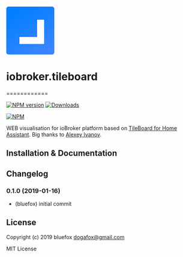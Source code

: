 ![Logo](admin/tileboard.png)
# iobroker.tileboard
============

[![NPM version](http://img.shields.io/npm/v/iobroker.tileboard.svg)](https://www.npmjs.com/package/iobroker.tileboard)
[![Downloads](https://img.shields.io/npm/dm/iobroker.tileboard.svg)](https://www.npmjs.com/package/iobroker.tileboard)

[![NPM](https://nodei.co/npm/iobroker.tileboard.png?downloads=true)](https://nodei.co/npm/iobroker.tileboard/)

WEB visualisation for ioBroker platform based on [TileBoard for Home Assistant](https://github.com/resoai/TileBoard).
Big thanks to [Alexey Ivanov](https://github.com/resoai).

## Installation & Documentation

<!-- ![Demo interface](images/user0.png) -->
<!-- ![Demo interface](images/user7.png) -->

## Changelog
### 0.1.0 (2019-01-16)
* (bluefox) initial commit

## License
Copyright (c) 2019 bluefox <dogafox@gmail.com>
 
MIT License